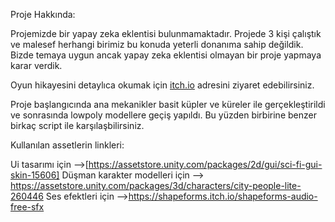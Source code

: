 Proje Hakkında: 

Projemizde bir yapay zeka eklentisi bulunmamaktadır. Projede 3 kişi çalıştık ve malesef herhangi birimiz bu konuda yeterli donanıma sahip değildik.
Bizde temaya uygun ancak yapay zeka eklentisi olmayan bir proje yapmaya karar verdik.

Oyun hikayesini detaylıca okumak için [itch.io](https://13fps.itch.io/oua-grup-72-proje) adresini ziyaret edebilirsiniz.

Proje başlangıcında ana mekanikler basit küpler ve küreler ile gerçekleştirildi ve sonrasında lowpoly modellere geçiş yapıldı.
Bu yüzden birbirine benzer birkaç script ile karşılaşbilirsiniz.

Kullanılan assetlerin linkleri:

Ui tasarımı için -->[https://assetstore.unity.com/packages/2d/gui/sci-fi-gui-skin-15606]
Düşman karakter modelleri için --> https://assetstore.unity.com/packages/3d/characters/city-people-lite-260446 
Ses efektleri için -->https://shapeforms.itch.io/shapeforms-audio-free-sfx
